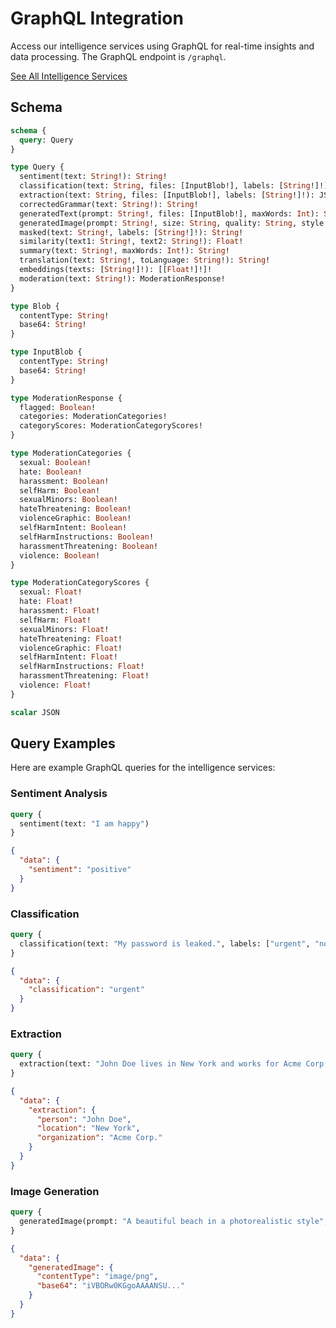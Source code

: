 # GraphQL Integration

Access our intelligence services using GraphQL for real-time insights and data processing. The GraphQL endpoint is `/graphql`.

[See All Intelligence Services](../README.md)

## Schema

```graphql
schema {
  query: Query
}

type Query {
  sentiment(text: String!): String!
  classification(text: String, files: [InputBlob!], labels: [String!]!): String!
  extraction(text: String, files: [InputBlob!], labels: [String!]!): JSON!
  correctedGrammar(text: String!): String!
  generatedText(prompt: String!, files: [InputBlob!], maxWords: Int): String!
  generatedImage(prompt: String!, size: String, quality: String, style: String): Blob!
  masked(text: String!, labels: [String!]!): String!
  similarity(text1: String!, text2: String!): Float!
  summary(text: String!, maxWords: Int!): String!
  translation(text: String!, toLanguage: String!): String!
  embeddings(texts: [String!]!): [[Float!]!]!
  moderation(text: String!): ModerationResponse!
}

type Blob {
  contentType: String!
  base64: String!
}

type InputBlob {
  contentType: String!
  base64: String!
}

type ModerationResponse {
  flagged: Boolean!
  categories: ModerationCategories!
  categoryScores: ModerationCategoryScores!
}

type ModerationCategories {
  sexual: Boolean!
  hate: Boolean!
  harassment: Boolean!
  selfHarm: Boolean!
  sexualMinors: Boolean!
  hateThreatening: Boolean!
  violenceGraphic: Boolean!
  selfHarmIntent: Boolean!
  selfHarmInstructions: Boolean!
  harassmentThreatening: Boolean!
  violence: Boolean!
}

type ModerationCategoryScores {
  sexual: Float!
  hate: Float!
  harassment: Float!
  selfHarm: Float!
  sexualMinors: Float!
  hateThreatening: Float!
  violenceGraphic: Float!
  selfHarmIntent: Float!
  selfHarmInstructions: Float!
  harassmentThreatening: Float!
  violence: Float!
}

scalar JSON
```

## Query Examples

Here are example GraphQL queries for the intelligence services:

### Sentiment Analysis

```graphql
query {
  sentiment(text: "I am happy")
}
```

```json
{
  "data": {
    "sentiment": "positive"
  }
}
```

### Classification

```graphql
query {
  classification(text: "My password is leaked.", labels: ["urgent", "not urgent"])
}
```

```json
{
  "data": {
    "classification": "urgent"
  }
}
```

### Extraction

```graphql
query {
  extraction(text: "John Doe lives in New York and works for Acme Corp.", labels: ["person", "location", "organization"])
}
```

```json
{
  "data": {
    "extraction": {
      "person": "John Doe",
      "location": "New York",
      "organization": "Acme Corp."
    }
  }
}
```

### Image Generation

```graphql
query {
  generatedImage(prompt: "A beautiful beach in a photorealistic style", size: "1024x1024")
}
```

```json
{
  "data": {
    "generatedImage": {
      "contentType": "image/png",
      "base64": "iVBORw0KGgoAAAANSU..."
    }
  }
}
```
